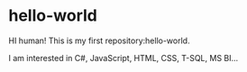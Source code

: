 hello-world
===========
HI human!
This is my first repository:hello-world.

I am interested in C#, JavaScript, HTML, CSS, T-SQL, MS BI...
